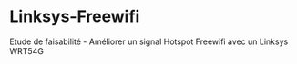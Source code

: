 # Linksys-Freewifi
Etude de faisabilité - Améliorer un signal Hotspot Freewifi avec un Linksys WRT54G
